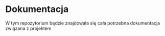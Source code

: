 # Dokumentacja
W tym repozytorium będzie znajdowała się cała potrzebna dokumentacja związana z projektem
